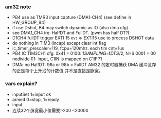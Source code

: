 ### am32 note
- PB4 use as TMR3 input capture (DMA1-CH4) (see define in HW_GROUP_B4)
- if use Dshot, B4 may switch dynamic as IO (also dma cfg)
- see DMA1_CH4 irq: HalfDT and FullDT. (pwm has half DT?)
- D1CH4 fullDT trigger EXTI 15 evt => EXTI15 use to process DSHOT data
- do nothing in TIM3 (incap) except clear int flag
- ic_timer_prescaler=119, fcpu=120mhz. each tim cnt=1us
- PB4 IC TIM3CH1 cfg: 0x41 = 0100: f𝑆𝐴𝑀𝑃𝐿𝐼𝑁𝐺=f𝐷𝑇𝑆/2, N=6 0001 = 00 nodivide 01: Input, C1IN is mapped on C1IFP1
- DMA: no HalfDT. 98a or 98b = FullDT AM32 的定时器捕获 DMA 缓冲区存的正是每个上升沿的计数值,并不是直接是脉宽。


### vars explain?
- inputSet 1=input ok
- armed 0=stop, 1=ready
- input
- 连续32个脉宽最小值需要>200 <20000

